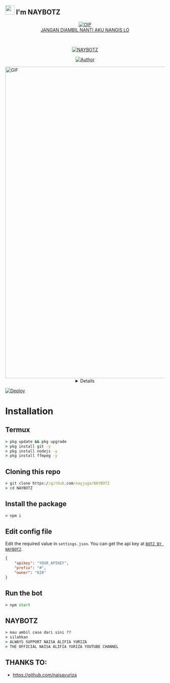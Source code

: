 ## <img src="https://github.com/TheDudeThatCode/TheDudeThatCode/blob/master/Assets/Hi.gif" width="29px"> I'm NAYBOTZ
<p align="center">
<a href="https://imgbb.com/"><img src="https://i.ibb.co/gg8pP4r/OIP.jpg" alt="OIP" border="0"></a><br /><a target='_blank' href='https://imgbb.com/'>JANGAN DIAMBIL NANTI AKU NANGIS LO</a><br />
</p>
<br>



<p align="center">
<a href="#"><img title="NAYBOTZ" src="https://img.shields.io/badge/NAYBOTZ-green?colorA=%23ff0000&colorB=%23017e40&style=for-the-badge"></a>
</p>
<p align="center">
<a href="https://github.com/nayjuga"><img title="Author" src="https://img.shields.io/badge/AUTHOR-NAYBOTZ-orange.svg?style=for-the-badge&logo=github"></a>
</p>
<p align="center">
</p>
<img alt="GIF" src="https://media.giphy.com/media/FbN2hnZhwTWGmN2cRl/giphy.gif" width="980" />
<div align="center">
<details>
 
<NAISA ALIFIA YURIZA BEB KU>

### 𝗧𝗵𝗮𝗻𝗸𝘀 𝗙𝗼𝗿 naisa alifia yuriza

### WARNING
OWNER TIDAK MAU MENUNJUKAN NAMA KARNA BERSIFAT PRIVASI THANKS...

## NOTE:> 
SCRIPTNYA JANGAN DI JUAL/BELI KAN.. SCRIPT INI 100% GRATIS BUAT KALIAN PENGGUNA TERMUX
</div>


[![Deploy](https://www.herokucdn.com/deploy/button.svg)](https://heroku.com/deploy?template=https://github.com/nayjuga/NAYBOTZ)


# Installation

## Termux
```cmd
> pkg update && pkg upgrade
> pkg install git -y
> pkg install nodejs -y
> pkg install ffmpeg -y
```
## Cloning this repo
```cmd
> git clone https://github.com/nayjuga/NAYBOTZ
> cd NAYBOTZ
```

## Install the package
```cmd
> npm i
```

## Edit config file
Edit the required value in `settings.json`. You can get the api key at [`BOTZ BY NAYBOTZ`](http://github.com/nayjuga/NAYBOTZ).
```json
{
    "apikey": "YOUR_APIKEY",
    "prefix": "#",
    "owner": "628"
}
```

## Run the bot
```cmd
> npm start
```
## NAYBOTZ
```cmd
> mau ambil case dari sini ??
> silahkan
> ALWAYS SUPPORT NAISA ALIFIA YURIZA
> THE OFFICIAL NAISA ALIFIA YURIZA YOUTUBE CHANNEL
```
## THANKS TO:
* https://github.com/naisayuriza
